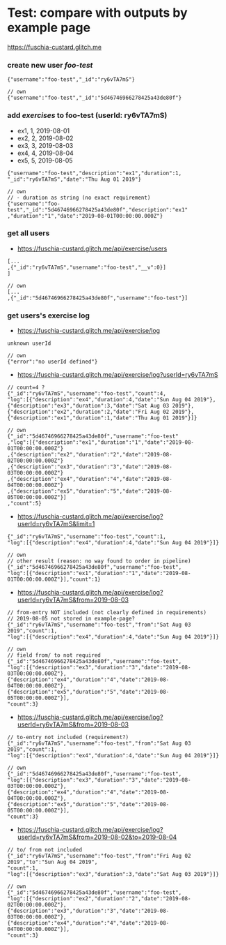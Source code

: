 # Test: compare with outputs by example page
https://fuschia-custard.glitch.me

### create new user *foo-test*
```
{"username":"foo-test","_id":"ry6vTA7mS"}
```

```
// own
{"username":"foo-test","_id":"5d46746966278425a43de80f"}
```


### add *exercises* to foo-test (userId: ry6vTA7mS)
* ex1, 1, 2019-08-01
* ex2, 2, 2019-08-02
* ex3, 3, 2019-08-03
* ex4, 4, 2019-08-04
* ex5, 5, 2019-08-05

```
{"username":"foo-test","description":"ex1","duration":1,
"_id":"ry6vTA7mS","date":"Thu Aug 01 2019"}
```

```
// own
// - duration as string (no exact requirement)
{"username":"foo-test","_id":"5d46746966278425a43de80f","description":"ex1"
,"duration":"1","date":"2019-08-01T00:00:00.000Z"}
```


### get all users
- https://fuschia-custard.glitch.me/api/exercise/users
```
[...
,{"_id":"ry6vTA7mS","username":"foo-test","__v":0}]
]
```

```
// own
[...
,{"_id":"5d46746966278425a43de80f","username":"foo-test"}]
```

### get users's exercise log
- https://fuschia-custard.glitch.me/api/exercise/log
```
unknown userId
```

```
// own
{"error":"no userId defined"}
```

- https://fuschia-custard.glitch.me/api/exercise/log?userId=ry6vTA7mS
```
// count=4 ?
{"_id":"ry6vTA7mS","username":"foo-test","count":4,
"log":[{"description":"ex4","duration":4,"date":"Sun Aug 04 2019"},
{"description":"ex3","duration":3,"date":"Sat Aug 03 2019"},
{"description":"ex2","duration":2,"date":"Fri Aug 02 2019"},
{"description":"ex1","duration":1,"date":"Thu Aug 01 2019"}]}
```

```
// own
{"_id":"5d46746966278425a43de80f","username":"foo-test"
,"log":[{"description":"ex1","duration":"1","date":"2019-08-01T00:00:00.000Z"}
,{"description":"ex2","duration":"2","date":"2019-08-02T00:00:00.000Z"}
,{"description":"ex3","duration":"3","date":"2019-08-03T00:00:00.000Z"}
,{"description":"ex4","duration":"4","date":"2019-08-04T00:00:00.000Z"}
,{"description":"ex5","duration":"5","date":"2019-08-05T00:00:00.000Z"}]
,"count":5}
```


- https://fuschia-custard.glitch.me/api/exercise/log?userId=ry6vTA7mS&limit=1
```
{"_id":"ry6vTA7mS","username":"foo-test","count":1,
"log":[{"description":"ex4","duration":4,"date":"Sun Aug 04 2019"}]}
```

```
// own
// other result (reason: no way found to order in pipeline)
{"_id":"5d46746966278425a43de80f","username":"foo-test",
"log":[{"description":"ex1","duration":"1","date":"2019-08-01T00:00:00.000Z"}],"count":1}
```


- https://fuschia-custard.glitch.me/api/exercise/log?userId=ry6vTA7mS&from=2019-08-03
```
// from-entry NOT included (not clearly defined in requirements)
// 2019-08-05 not stored in example-page?
{"_id":"ry6vTA7mS","username":"foo-test","from":"Sat Aug 03 2019","count":1,
"log":[{"description":"ex4","duration":4,"date":"Sun Aug 04 2019"}]}
```

```
// own
// field from/ to not required
{"_id":"5d46746966278425a43de80f","username":"foo-test",
"log":[{"description":"ex3","duration":"3","date":"2019-08-03T00:00:00.000Z"},
{"description":"ex4","duration":"4","date":"2019-08-04T00:00:00.000Z"},
{"description":"ex5","duration":"5","date":"2019-08-05T00:00:00.000Z"}],
"count":3}
```

- https://fuschia-custard.glitch.me/api/exercise/log?userId=ry6vTA7mS&from=2019-08-03
```
// to-entry not included (requirement?)
{"_id":"ry6vTA7mS","username":"foo-test","from":"Sat Aug 03 2019","count":1,
"log":[{"description":"ex4","duration":4,"date":"Sun Aug 04 2019"}]}
```

```
// own
{"_id":"5d46746966278425a43de80f","username":"foo-test",
"log":[{"description":"ex3","duration":"3","date":"2019-08-03T00:00:00.000Z"},
{"description":"ex4","duration":"4","date":"2019-08-04T00:00:00.000Z"},
{"description":"ex5","duration":"5","date":"2019-08-05T00:00:00.000Z"}],
"count":3}
```


- https://fuschia-custard.glitch.me/api/exercise/log?userId=ry6vTA7mS&from=2019-08-02&to=2019-08-04
```
// to/ from not included
{"_id":"ry6vTA7mS","username":"foo-test","from":"Fri Aug 02 2019","to":"Sun Aug 04 2019",
"count":1,
"log":[{"description":"ex3","duration":3,"date":"Sat Aug 03 2019"}]}
```

```
// own
{"_id":"5d46746966278425a43de80f","username":"foo-test",
"log":[{"description":"ex2","duration":"2","date":"2019-08-02T00:00:00.000Z"},
{"description":"ex3","duration":"3","date":"2019-08-03T00:00:00.000Z"},
{"description":"ex4","duration":"4","date":"2019-08-04T00:00:00.000Z"}],
"count":3}
```

